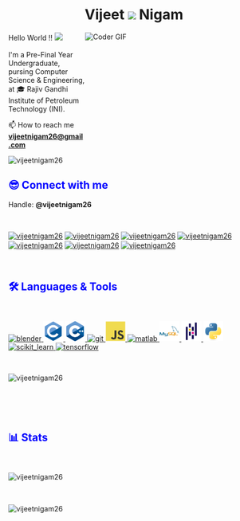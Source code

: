 <h1 align="center"> Vijeet <img src="https://github.com/rudrabarad/rudrabarad/blob/master/Assets/Developer.gif" width="40px"> Nigam</h1>


<img align="right" alt="Coder GIF" height=250 width=350 src="https://thumbs.gfycat.com/EvilNextDevilfish-small.gif" />

Hello World !!  <t><img src="https://media.giphy.com/media/hvRJCLFzcasrR4ia7z/giphy.gif" width="20px">
<br><br>
I'm a Pre-Final Year Undergraduate, pursing Computer Science & Engineering, at 🎓 Rajiv Gandhi Institute of Petroleum Technology (INI).

 📫 How to reach me **vijeetnigam26@gmail.com**
 <br>
 
<p align="left"> <img src="https://komarev.com/ghpvc/?username=vijeetnigam26&label=Profile%20views&color=brightgreen&style=flat" alt="vijeetnigam26" style= "margin-left:0%" height=25 widht=100% > </p>


<h2 align="left" style="color:blue;">😎 Connect with me</h2>

Handle: **@vijeetnigam26**

<br> 

<p align="left">

<a href="https://linkedin.com/in/vijeetnigam26" target="blank"><img align="center" src="https://raw.githubusercontent.com/rahuldkjain/github-profile-readme-generator/master/src/images/icons/Social/linked-in-alt.svg" alt="vijeetnigam26" height="30" width="40" /></a>
<a href="https://stackoverflow.com/users/vijeetnigam26" target="blank"><img align="center" style="margin-left:5" src="https://raw.githubusercontent.com/rahuldkjain/github-profile-readme-generator/master/src/images/icons/Social/stack-overflow.svg" alt="vijeetnigam26" height="30" width="40" /></a>
<a href="https://kaggle.com/vijeetnigam26" target="blank"><img align="center" style="margin-left:5" src="https://raw.githubusercontent.com/rahuldkjain/github-profile-readme-generator/master/src/images/icons/Social/kaggle.svg" alt="vijeetnigam26" height="30" width="40" /></a>
<a href="https://www.codechef.com/users/vijeetnigam26" target="blank"><img align="center" style="margin-left:5" src="https://cdn.jsdelivr.net/npm/simple-icons@3.1.0/icons/codechef.svg" alt="vijeetnigam26" height="30" width="40" /></a>
<a href="https://codeforces.com/profile/vijeetnigam26" target="blank"><img align="center" style="margin-left:5" src="https://raw.githubusercontent.com/rahuldkjain/github-profile-readme-generator/master/src/images/icons/Social/codeforces.svg" alt="vijeetnigam26" height="30" width="40" /></a>
  <a href="https://twitter.com/vijeetnigam26" target="blank"><img align="center" src="https://raw.githubusercontent.com/rahuldkjain/github-profile-readme-generator/master/src/images/icons/Social/twitter.svg" alt="vijeetnigam26" height="30" width="40"/></a>
<a href="https://instagram.com/vijeetnigam26" target="blank"><img align="center" style="margin-left:5" src="https://raw.githubusercontent.com/rahuldkjain/github-profile-readme-generator/master/src/images/icons/Social/instagram.svg" alt="vijeetnigam26" height="30" width="40" /></a>
  
</p>
 <br> 
<h2 align="left" style="color:blue">🛠️ Languages & Tools</h2>
<br> 
<p align="left"> <a href="https://www.blender.org/" target="_blank" rel="noreferrer"> <img src="https://download.blender.org/branding/community/blender_community_badge_white.svg" alt="blender" width="40" height="40"/> </a> <a href="https://www.cprogramming.com/" target="_blank" rel="noreferrer"> <img src="https://raw.githubusercontent.com/devicons/devicon/master/icons/c/c-original.svg" alt="c" width="40" height="40"/> </a> <a href="https://www.w3schools.com/cpp/" target="_blank" rel="noreferrer"> <img src="https://raw.githubusercontent.com/devicons/devicon/master/icons/cplusplus/cplusplus-original.svg" alt="cplusplus" width="40" height="40"/> </a> <a href="https://git-scm.com/" target="_blank" rel="noreferrer"> <img src="https://www.vectorlogo.zone/logos/git-scm/git-scm-icon.svg" alt="git" width="40" height="40"/> </a> <a href="https://developer.mozilla.org/en-US/docs/Web/JavaScript" target="_blank" rel="noreferrer"> <img src="https://raw.githubusercontent.com/devicons/devicon/master/icons/javascript/javascript-original.svg" alt="javascript" width="40" height="40"/> </a> <a href="https://www.mathworks.com/" target="_blank" rel="noreferrer"> <img src="https://upload.wikimedia.org/wikipedia/commons/2/21/Matlab_Logo.png" alt="matlab" width="40" height="40"/> </a> <a href="https://www.mysql.com/" target="_blank" rel="noreferrer"> <img src="https://raw.githubusercontent.com/devicons/devicon/master/icons/mysql/mysql-original-wordmark.svg" alt="mysql" width="40" height="40"/> </a>  <a href="https://pandas.pydata.org/" target="_blank" rel="noreferrer"> <img src="https://raw.githubusercontent.com/devicons/devicon/2ae2a900d2f041da66e950e4d48052658d850630/icons/pandas/pandas-original.svg" alt="pandas" width="40" height="40"/> </a> <a href="https://www.python.org" target="_blank" rel="noreferrer"> <img src="https://raw.githubusercontent.com/devicons/devicon/master/icons/python/python-original.svg" alt="python" width="40" height="40"/> </a> <a href="https://scikit-learn.org/" target="_blank" rel="noreferrer"> <img src="https://upload.wikimedia.org/wikipedia/commons/0/05/Scikit_learn_logo_small.svg" alt="scikit_learn" width="40" height="40"/> </a> <a href="https://www.tensorflow.org" target="_blank" rel="noreferrer"> <img src="https://www.vectorlogo.zone/logos/tensorflow/tensorflow-icon.svg" alt="tensorflow" width="40" height="40"/> </a> </p>

 <br> 
<p><img align="left" src="https://github-readme-stats.vercel.app/api/top-langs?username=vijeetnigam26&show_icons=true&locale=en&layout=compact" alt="vijeetnigam26" style="display:block;"/></p>

<br> <br> <br> <br> <br>

<h2 style="color:blue">📊 Stats</h2>

<br>

<p><img align="center" src="https://github-readme-stats.vercel.app/api?username=vijeetnigam26&show_icons=true&locale=en" alt="vijeetnigam26" /></p>
<br>

<p><img align="center" src="https://github-readme-streak-stats.herokuapp.com/?user=vijeetnigam26&" alt="vijeetnigam26" /></p>
